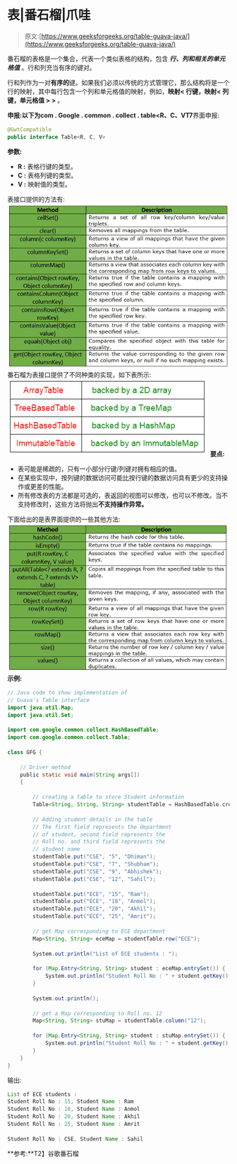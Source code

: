 # 表|番石榴|爪哇

> 原文:[https://www.geeksforgeeks.org/table-guava-java/](https://www.geeksforgeeks.org/table-guava-java/)

番石榴的表格是一个集合，代表一个类似表格的结构，包含 ***行、列和相关的单元格值*** 。行和列充当有序的键对。

行和列作为一对**有序的**键。如果我们必须以传统的方式管理它，那么结构将是一个行的映射，其中每行包含一个列和单元格值的映射，例如，**映射< **行键，映射< **列键，单元格值** >** >** 。

**申报:**以下为**com . Google . common . collect . table<**R、C、V**T7**界面申报:

```java
@GwtCompatible
public interface Table<R, C, V>

```

**参数:**

*   **R :** 表格行键的类型。
*   **C :** 表格列键的类型。
*   **V :** 映射值的类型。

表接口提供的方法有:
![](img/378173ed1e53b362e0bd61568bfbb464.png)
番石榴为表接口提供了不同种类的实现，如下表所示:
![](img/87478da96fe303c4155a4f9e6ed6ecf0.png)
**要点:**

*   表可能是稀疏的，只有一小部分行键/列键对拥有相应的值。
*   在某些实现中，按列键的数据访问可能比按行键的数据访问具有更少的支持操作或更差的性能。
*   所有修改表的方法都是可选的，表返回的视图可以修改，也可以不修改。当不支持修改时，这些方法将抛出**不支持操作异常。**

下面给出的是表界面提供的一些其他方法:
![](img/3d2c7d5f7d00a59f45740f9496b2424a.png)
**示例:**

```java
// Java code to show implementation of
// Guava's Table interface
import java.util.Map;
import java.util.Set;

import com.google.common.collect.HashBasedTable;
import com.google.common.collect.Table;

class GFG {

    // Driver method
    public static void main(String args[])
    {

        // creating a table to store Student information
        Table<String, String, String> studentTable = HashBasedTable.create();

        // Adding student details in the table
        // The first field represents the department
        // of student, second field represents the
        // Roll no. and third field represents the
        // student name
        studentTable.put("CSE", "5", "Dhiman");
        studentTable.put("CSE", "7", "Shubham");
        studentTable.put("CSE", "9", "Abhishek");
        studentTable.put("CSE", "12", "Sahil");

        studentTable.put("ECE", "15", "Ram");
        studentTable.put("ECE", "18", "Anmol");
        studentTable.put("ECE", "20", "Akhil");
        studentTable.put("ECE", "25", "Amrit");

        // get Map corresponding to ECE department
        Map<String, String> eceMap = studentTable.row("ECE");

        System.out.println("List of ECE students : ");

        for (Map.Entry<String, String> student : eceMap.entrySet()) {
            System.out.println("Student Roll No : " + student.getKey() + ", Student Name : " + student.getValue());
        }

        System.out.println();

        // get a Map corresponding to Roll no. 12
        Map<String, String> stuMap = studentTable.column("12");

        for (Map.Entry<String, String> student : stuMap.entrySet()) {
            System.out.println("Student Roll No : " + student.getKey() + ", Student Name : " + student.getValue());
        }
    }
}
```

输出:

```java
List of ECE students : 
Student Roll No : 15, Student Name : Ram
Student Roll No : 18, Student Name : Anmol
Student Roll No : 20, Student Name : Akhil
Student Roll No : 25, Student Name : Amrit

Student Roll No : CSE, Student Name : Sahil

```

**参考:**T2】谷歌番石榴